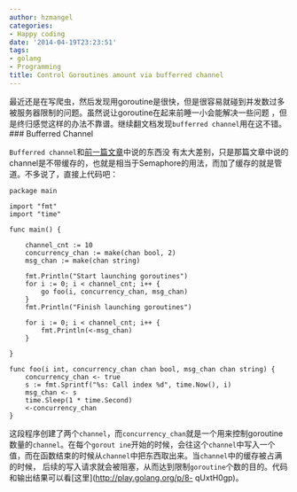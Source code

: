 ```yaml
---
author: hzmangel
categories:
- Happy coding
date: '2014-04-19T23:23:51'
tags:
- golang
- Programming
title: Control Goroutines amount via bufferred channel
---
```

最近还是在写爬虫，然后发现用goroutine是很快，但是很容易就碰到并发数过多被服务器限制的问题。虽然说让goroutine在起来前睡一小会能解决一些问题
，但是终归感觉这样的办法不靠谱。继续翻文档发现`bufferred channel`用在这不错。<!--more-->###  Bufferred Channel

`Bufferred channel`和[前一篇文章](http://www.hzmangel.info/blog/archives/1230)中说的东西没
有太大差别，只是那篇文章中说的channel是不带缓存的，也就是相当于Semaphore的用法，而加了缓存的就是管道。不多说了，直接上代码吧：

    
    
    package main
    
    import "fmt"
    import "time"
    
    func main() {
    
        channel_cnt := 10
        concurrency_chan := make(chan bool, 2)
        msg_chan := make(chan string)
    
        fmt.Println("Start launching goroutines")
        for i := 0; i < channel_cnt; i++ {
            go foo(i, concurrency_chan, msg_chan)
        }
        fmt.Println("Finish launching goroutines")
    
        for i := 0; i < channel_cnt; i++ {
            fmt.Println(<-msg_chan)
        }
    
    }
    
    func foo(i int, concurrency_chan chan bool, msg_chan chan string) {
        concurrency_chan <- true
        s := fmt.Sprintf("%s: Call index %d", time.Now(), i)
        msg_chan <- s
        time.Sleep(1 * time.Second)
        <-concurrency_chan
    }
    

这段程序创建了两个`channel`，而`concurrency_chan`就是一个用来控制goroutine数量的`channel`。在每个`gorout
ine`开始的时候，会往这个`channel`中写入一个值，而在函数结束的时候从`channel`中把东西取出来。当`channel`中的缓存被占满的时候，
后续的写入请求就会被阻塞，从而达到限制`goroutine`个数的目的。代码和输出结果可以看[这里](http://play.golang.org/p/8-
qUxtH0gp)。